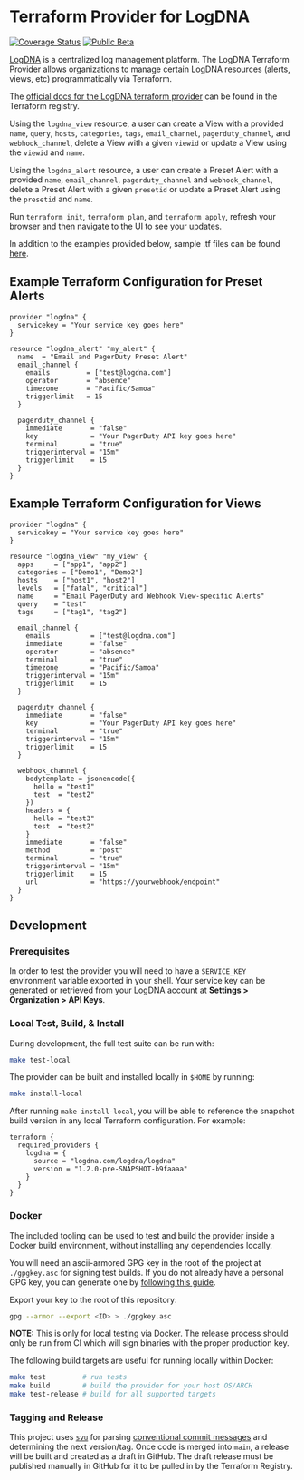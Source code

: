 # Terraform Provider for LogDNA

[![Coverage Status](https://coveralls.io/repos/github/logdna/terraform-provider-logdna/badge.svg?branch=main)](https://coveralls.io/github/logdna/terraform-provider-logdna?branch=main)
[![Public Beta](https://img.shields.io/badge/-Public%20Beta-404346?style=flat)](#)

[LogDNA](https://logdna.com) is a centralized log management platform. The LogDNA Terraform Provider allows organizations to manage certain LogDNA resources (alerts, views, etc) programmatically via Terraform.

The [official docs for the LogDNA terraform provider](https://registry.terraform.io/providers/logdna/logdna/latest/docs) can be found in the Terraform registry.

Using the `logdna_view` resource, a user can create a View with a provided `name`, `query`, `hosts`, `categories`, `tags`, `email_channel`, `pagerduty_channel`, and `webhook_channel`, delete a View with a given `viewid` or update a View using the `viewid` and `name`.

Using the `logdna_alert` resource, a user can create a Preset Alert with a provided `name`, `email_channel`, `pagerduty_channel` and `webhook_channel`, delete a Preset Alert with a given `presetid` or update a Preset Alert using the `presetid` and `name`.

Run `terraform init`, `terraform plan`, and `terraform apply`, refresh your browser and then navigate to the UI to see your updates.

In addition to the examples provided below, sample .tf files can be found [here](https://github.com/logdna/terraform-provider-logdna/tree/main/examples).

## Example Terraform Configuration for Preset Alerts
```
provider "logdna" {
  servicekey = "Your service key goes here"
}

resource "logdna_alert" "my_alert" {
  name  = "Email and PagerDuty Preset Alert"
  email_channel {    
    emails         = ["test@logdna.com"]                 
    operator       = "absence"
    timezone       = "Pacific/Samoa"
    triggerlimit   = 15                  
  }

  pagerduty_channel {
    immediate       = "false"
    key             = "Your PagerDuty API key goes here"
    terminal        = "true"
    triggerinterval = "15m"
    triggerlimit    = 15
  }
}
```

## Example Terraform Configuration for Views
```
provider "logdna" {
  servicekey = "Your service key goes here"
}

resource "logdna_view" "my_view" {
  apps     = ["app1", "app2"]
  categories = ["Demo1", "Demo2"]
  hosts    = ["host1", "host2"]
  levels   = ["fatal", "critical"]
  name     = "Email PagerDuty and Webhook View-specific Alerts"
  query    = "test"
  tags     = ["tag1", "tag2"]

  email_channel {
    emails          = ["test@logdna.com"]
    immediate       = "false"
    operator        = "absence"
    terminal        = "true"
    timezone        = "Pacific/Samoa"
    triggerinterval = "15m"
    triggerlimit    = 15
  }

  pagerduty_channel {
    immediate       = "false"
    key             = "Your PagerDuty API key goes here"
    terminal        = "true"
    triggerinterval = "15m"
    triggerlimit    = 15
  }

  webhook_channel {
    bodytemplate = jsonencode({
      hello = "test1"
      test  = "test2"
    })
    headers = {
      hello = "test3"
      test  = "test2"
    }
    immediate       = "false"
    method          = "post"
    terminal        = "true"
    triggerinterval = "15m"
    triggerlimit    = 15
    url             = "https://yourwebhook/endpoint"
  }
}
```

## Development

### Prerequisites

In order to test the provider you will need to have a `SERVICE_KEY` environment variable
exported in your shell. Your service key can be generated or retrieved from your LogDNA
account at **Settings > Organization > API Keys**.

### Local Test, Build, & Install

During development, the full test suite can be run with:

```sh
make test-local
```

The provider can be built and installed locally in `$HOME` by running:

```sh
make install-local
```

After running `make install-local`, you will be able to reference the snapshot build
version in any local Terraform configuration. For example:

```hcl
terraform {
  required_providers {
    logdna = {
      source = "logdna.com/logdna/logdna"
      version = "1.2.0-pre-SNAPSHOT-b9faaaa"
    }
  }
}
```

### Docker

The included tooling can be used to test and build the provider inside a Docker build
environment, without installing any dependencies locally. 

You will need an ascii-armored GPG key in the root of the project at `./gpgkey.asc` for
signing test builds. If you do not already have a personal GPG key, you can generate one
by [following this guide](https://docs.github.com/en/github/authenticating-to-github/managing-commit-signature-verification/generating-a-new-gpg-key).

Export your key to the root of this repository:

```sh
gpg --armor --export <ID> > ./gpgkey.asc
```

**NOTE:** This is only for local testing via Docker. The release process should
only be run from CI which will sign binaries with the proper production key.

The following build targets are useful for running locally within Docker:

```sh
make test         # run tests
make build        # build the provider for your host OS/ARCH
make test-release # build for all supported targets
```

### Tagging and Release

This project uses [`svu`](https://github.com/caarlos0/svu) for parsing
[conventional commit messages](https://github.com/caarlos0/svu#commit-messages-vs-what-they-do)
and determining the next version/tag. Once code is merged into `main`, a release will be
built and created as a draft in GitHub. The draft release must be published manually in
GitHub for it to be pulled in by the Terraform Registry.

